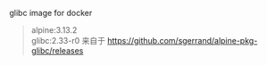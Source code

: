 glibc image for docker 
> alpine:3.13.2  
> glibc:2.33-r0 来自于 https://github.com/sgerrand/alpine-pkg-glibc/releases
